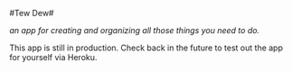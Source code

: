 #Tew Dew#

_an app for creating and organizing all those things you need to do._

This app is still in production. Check back in the future to test out the app
for yourself via Heroku. 
